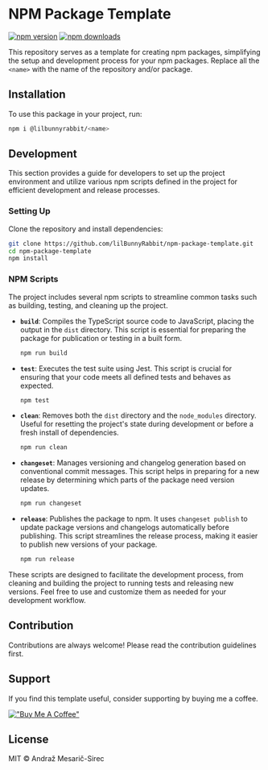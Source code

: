 # NPM Package Template

[![npm version](https://img.shields.io/npm/v/@lilbunnyrabbit/<name>.svg)](https://www.npmjs.com/package/@lilbunnyrabbit/<name>)
[![npm downloads](https://img.shields.io/npm/dt/@lilbunnyrabbit/<name>.svg)](https://www.npmjs.com/package/@lilbunnyrabbit/<name>)

This repository serves as a template for creating npm packages, simplifying the setup and development process for your npm packages. Replace all the `<name>` with the name of the repository and/or package.

## Installation

To use this package in your project, run:

```sh
npm i @lilbunnyrabbit/<name>
```

## Development

This section provides a guide for developers to set up the project environment and utilize various npm scripts defined in the project for efficient development and release processes.

### Setting Up

Clone the repository and install dependencies:

```sh
git clone https://github.com/lilBunnyRabbit/npm-package-template.git
cd npm-package-template
npm install
```

### NPM Scripts

The project includes several npm scripts to streamline common tasks such as building, testing, and cleaning up the project.

- **`build`**: Compiles the TypeScript source code to JavaScript, placing the output in the `dist` directory. This script is essential for preparing the package for publication or testing in a built form.
    ```sh
    npm run build
    ```
- **`test`**: Executes the test suite using Jest. This script is crucial for ensuring that your code meets all defined tests and behaves as expected.
    ```sh
    npm test
    ```
- **`clean`**: Removes both the `dist` directory and the `node_modules` directory. Useful for resetting the project's state during development or before a fresh install of dependencies.
    ```sh
    npm run clean
    ```
- **`changeset`**: Manages versioning and changelog generation based on conventional commit messages. This script helps in preparing for a new release by determining which parts of the package need version updates.
    ```sh
    npm run changeset
    ```
- **`release`**: Publishes the package to npm. It uses `changeset publish` to update package versions and changelogs automatically before publishing. This script streamlines the release process, making it easier to publish new versions of your package.
    ```sh
    npm run release
    ```

These scripts are designed to facilitate the development process, from cleaning and building the project to running tests and releasing new versions. Feel free to use and customize them as needed for your development workflow.

## Contribution

Contributions are always welcome! Please read the contribution guidelines first.

## Support

If you find this template useful, consider supporting by buying me a coffee.

[!["Buy Me A Coffee"](https://www.buymeacoffee.com/assets/img/custom_images/orange_img.png)](https://www.buymeacoffee.com/lilBunnyRabbit)

## License

MIT © Andraž Mesarič-Sirec
